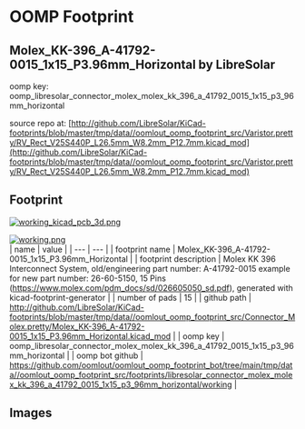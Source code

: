 # OOMP Footprint  
## Molex_KK-396_A-41792-0015_1x15_P3.96mm_Horizontal  by LibreSolar  
  
oomp key: oomp_libresolar_connector_molex_molex_kk_396_a_41792_0015_1x15_p3_96mm_horizontal  
  
source repo at: [http://github.com/LibreSolar/KiCad-footprints/blob/master/tmp/data//oomlout_oomp_footprint_src/Varistor.pretty/RV_Rect_V25S440P_L26.5mm_W8.2mm_P12.7mm.kicad_mod](http://github.com/LibreSolar/KiCad-footprints/blob/master/tmp/data//oomlout_oomp_footprint_src/Varistor.pretty/RV_Rect_V25S440P_L26.5mm_W8.2mm_P12.7mm.kicad_mod)  
## Footprint  
  
[![working_kicad_pcb_3d.png](working_kicad_pcb_3d_600.png)](working_kicad_pcb_3d.png)  
  
[![working.png](working_600.png)](working.png)  
| name | value | 
| --- | --- | 
| footprint name | Molex_KK-396_A-41792-0015_1x15_P3.96mm_Horizontal | 
| footprint description | Molex KK 396 Interconnect System, old/engineering part number: A-41792-0015 example for new part number: 26-60-5150, 15 Pins (https://www.molex.com/pdm_docs/sd/026605050_sd.pdf), generated with kicad-footprint-generator | 
| number of pads | 15 | 
| github path | http://github.com/LibreSolar/KiCad-footprints/blob/master/tmp/data//oomlout_oomp_footprint_src/Connector_Molex.pretty/Molex_KK-396_A-41792-0015_1x15_P3.96mm_Horizontal.kicad_mod | 
| oomp key | oomp_libresolar_connector_molex_molex_kk_396_a_41792_0015_1x15_p3_96mm_horizontal | 
| oomp bot github | https://github.com/oomlout/oomlout_oomp_footprint_bot/tree/main/tmp/data//oomlout_oomp_footprint_src/footprints/libresolar_connector_molex_molex_kk_396_a_41792_0015_1x15_p3_96mm_horizontal/working | 
## Images  
